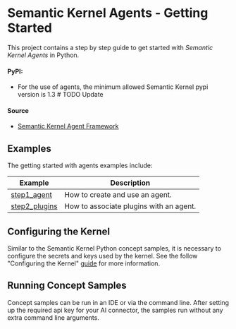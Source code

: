# Semantic Kernel Agents - Getting Started

This project contains a step by step guide to get started with  _Semantic Kernel Agents_ in Python.


#### PyPI:
- For the use of agents, the minimum allowed Semantic Kernel pypi version is 1.3 # TODO Update

#### Source
- [Semantic Kernel Agent Framework](../../../semantic_kernel/agents/)

## Examples

The getting started with agents examples include:

Example|Description
---|---
[step1_agent](../agents/step1_agent.py)|How to create and use an agent.
[step2_plugins](../agents/step2_plugins.py)|How to associate plugins with an agent.

## Configuring the Kernel

Similar to the Semantic Kernel Python concept samples, it is necessary to configure the secrets 
and keys used by the kernel. See the follow "Configuring the Kernel" [guide](../README.md#configuring-the-kernel) for 
more information.

## Running Concept Samples

Concept samples can be run in an IDE or via the command line. After setting up the required api key 
for your AI connector, the samples run without any extra command line arguments.